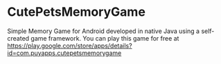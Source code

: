 # CutePetsMemoryGame
Simple Memory Game for Android developed in native Java using a self-created game framework. You can play this game for free at https://play.google.com/store/apps/details?id=com.puyapps.cutepetsmemorygame

